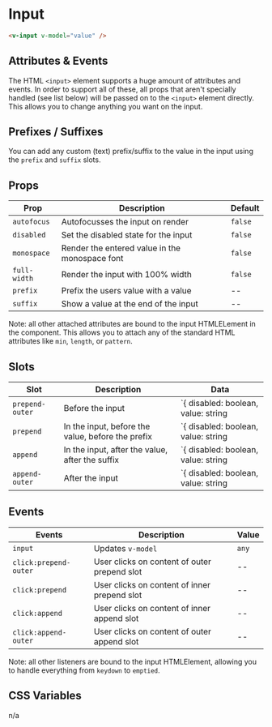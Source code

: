 # Input

```html
<v-input v-model="value" />
```

## Attributes & Events

The HTML `<input>` element supports a huge amount of attributes and events. In order to support all of these, all props that aren't specially handled (see list below) will be passed on to the `<input>` element directly. This allows you to change anything you want on the input.

## Prefixes / Suffixes

You can add any custom (text) prefix/suffix to the value in the input using the `prefix` and `suffix` slots.

## Props
| Prop         | Description                                    | Default |
|--------------|------------------------------------------------|---------|
| `autofocus`  | Autofocusses the input on render               | `false` |
| `disabled`   | Set the disabled state for the input           | `false` |
| `monospace`  | Render the entered value in the monospace font | `false` |
| `full-width` | Render the input with 100% width               | `false` |
| `prefix`     | Prefix the users value with a value            | --      |
| `suffix`     | Show a value at the end of the input           | --      |

Note: all other attached attributes are bound to the input HTMLELement in the component. This allows you to attach any of the standard HTML attributes like `min`, `length`, or `pattern`.

## Slots

| Slot            | Description                                       | Data                                             |
|-----------------|---------------------------------------------------|--------------------------------------------------|
| `prepend-outer` | Before the input                                  | `{ disabled: boolean, value: string | number; }` |
| `prepend`       | In the input, before the value, before the prefix | `{ disabled: boolean, value: string | number; }` |
| `append`        | In the input, after the value, after the suffix   | `{ disabled: boolean, value: string | number; }` |
| `append-outer`  | After the input                                   | `{ disabled: boolean, value: string | number; }` |

## Events

| Events                | Description                                  | Value |
|-----------------------|----------------------------------------------|-------|
| `input`               | Updates `v-model`                            | `any` |
| `click:prepend-outer` | User clicks on content of outer prepend slot | --    |
| `click:prepend`       | User clicks on content of inner prepend slot | --    |
| `click:append`        | User clicks on content of inner append slot  | --    |
| `click:append-outer`  | User clicks on content of outer append slot  | --    |

Note: all other listeners are bound to the input HTMLElement, allowing you to handle everything from `keydown` to `emptied`.

## CSS Variables
n/a
